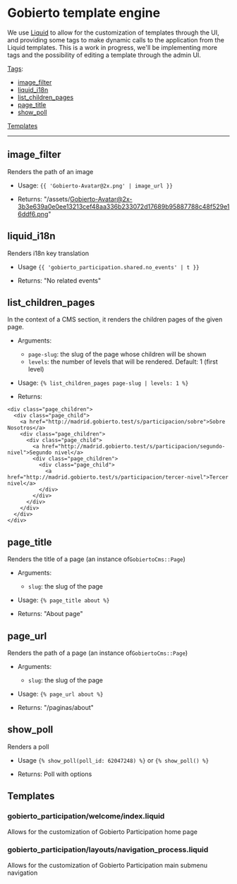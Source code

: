 # Gobierto template engine

We use [Liquid](https://github.com/Shopify/liquid) to allow for the customization of templates through the UI, and providing some tags to make dynamic calls to the application from the Liquid templates. This is a work in progress, we'll be implementing more tags and the possibility of editing a template through the admin UI.

[Tags](#tags): 

- [image_filter](#image_filter)
- [liquid_i18n](#liquid_i18n)
- [list_children_pages](#list_children_pages)
- [page_title](#page_title)
- [show_poll](#show_poll)

[Templates](#templates)

<hr>

## image_filter

Renders the path of an image

- Usage: `{{ 'Gobierto-Avatar@2x.png' | image_url }}`

- Returns: "/assets/Gobierto-Avatar@2x-3b3e639a0e0ee13213cef48aa336b233072d17689b95887788c48f529e16ddf6.png"

## liquid_i18n

Renders i18n key translation

- Usage `{{ 'gobierto_participation.shared.no_events' | t }}`

- Returns: "No related events"

## list_children_pages

In the context of a CMS section, it renders the children pages of the given page.

- Arguments:
  - `page-slug`: the slug of the page whose children will be shown
  - `levels`: the number of levels that will be rendered. Default: 1 (first level)

- Usage: `{% list_children_pages page-slug | levels: 1 %}`

- Returns:

```
<div class="page_children">
  <div class="page_child">
    <a href="http://madrid.gobierto.test/s/participacion/sobre">Sobre Nosotros</a>
    <div class="page_children">
      <div class="page_child">
        <a href="http://madrid.gobierto.test/s/participacion/segundo-nivel">Segundo nivel</a>
        <div class="page_children">
          <div class="page_child">
            <a href="http://madrid.gobierto.test/s/participacion/tercer-nivel">Tercer nivel</a>
          </div>
        </div>
      </div>
    </div>
  </div>
</div>
```

## page_title

Renders the title of a page (an instance of`GobiertoCms::Page`)

- Arguments:
  - `slug`: the slug of the page

- Usage: `{% page_title about %}`

- Returns: "About page"

## page_url

Renders the path of a page (an instance of`GobiertoCms::Page`)

- Arguments:
  - `slug`: the slug of the page

- Usage: `{% page_url about %}`

- Returns: "/paginas/about"

## show_poll

Renders a poll

- Usage `{% show_poll(poll_id: 62047248) %}` or `{% show_poll() %}`

- Returns: Poll with options


## Templates

### gobierto_participation/welcome/index.liquid

Allows for the customization of Gobierto Participation home page

### gobierto_participation/layouts/navigation_process.liquid

Allows for the customization of Gobierto Participation main submenu navigation
